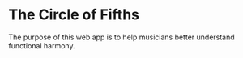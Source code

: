 # The Circle of Fifths

The purpose of this web app is to help musicians better understand functional harmony.
